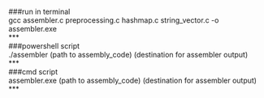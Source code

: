<br>
###run in terminal
<br>
gcc assembler.c preprocessing.c hashmap.c string_vector.c -o assembler.exe
<br>
***
<br>
###powershell script
<br>
./assembler (path to assembly_code) (destination for assembler output)
<br>
***
<br>
###cmd script
<br>
assembler.exe (path to assembly_code) (destination for assembler output)
<br>
***